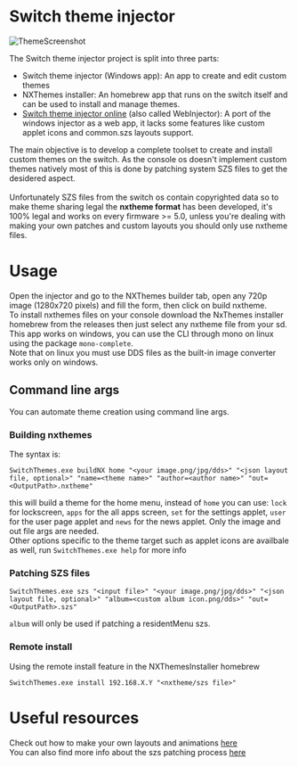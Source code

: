 # Switch theme injector

![ThemeScreenshot](ThemeScreenshot.jpg)

The Switch theme injector project is split into three parts:
- Switch theme injector (Windows app): An app to create and edit custom themes
- NXThemes installer: An homebrew app that runs on the switch itself and can be used to install and manage themes.
- [Switch theme injector online](http://exelix11.github.io/SwitchThemeInjector/v2) (also called WebInjector): A port of the windows injector as a web app, it lacks some features like custom applet icons and common.szs layouts support.

The main objective is to develop a complete toolset to create and install custom themes on the switch. As the console os doesn't implement custom themes natively most of this is done by patching system SZS files to get the desidered aspect.\
\
Unfortunately SZS files from the switch os contain copyrighted data so to make theme sharing legal the **nxtheme format** has been developed, it's 100% legal and works on every firmware >= 5.0, unless you're dealing with making your own patches and custom layouts you should only use nxtheme files.

# Usage
Open the injector and go to the NXThemes builder tab, open any 720p image (1280x720 pixels) and fill the form, then click on build nxtheme.\
To install nxthemes files on your console download the NxThemes installer homebrew from the releases then just select any nxtheme file from your sd.\
This app works on windows, you can use the CLI through mono on linux using the package `mono-complete`. \
Note that on linux you must use DDS files as the built-in image converter works only on windows.

## Command line args
You can automate theme creation using command line args.
### Building nxthemes
The syntax is:
```
SwitchThemes.exe buildNX home "<your image.png/jpg/dds>" "<json layout file, optional>" "name=<theme name>" "author=<author name>" "out=<OutputPath>.nxtheme"
```
this will build a theme for the home menu, instead of `home` you can use: `lock` for lockscreen, `apps` for the all apps screen, `set` for the settings applet, `user` for the user page applet and `news` for the news applet. Only the image and out file args are needed. \
Other options specific to the theme target such as applet icons are availbale as well, run `SwitchThemes.exe help` for more info
### Patching SZS files
```
SwitchThemes.exe szs "<input file>" "<your image.png/jpg/dds>" "<json layout file, optional>" "album=<custom album icon.png/dds>" "out=<OutputPath>.szs"
```
`album` will only be used if patching a residentMenu szs.
### Remote install
Using the remote install feature in the NXThemesInstaller homebrew
```
SwitchThemes.exe install 192.168.X.Y "<nxtheme/szs file>"
```

# Useful resources
Check out how to make your own layouts and animations [here](https://github.com/exelix11/SwitchThemeInjector/blob/master/CustomLayouts.md) \
You can also find more info about the szs patching process [here](https://github.com/exelix11/SwitchThemeInjector/blob/master/SzsPatching.md)
